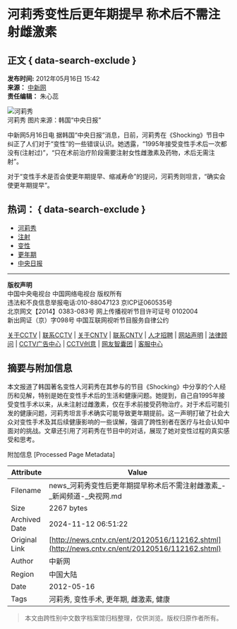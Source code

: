 # 河莉秀变性后更年期提早 称术后不需注射雌激素

## 正文 { data-search-exclude }


**发布时间:** 2012年05月16日 15:42  
**来源：** [中新网](http://www.cntv.cn)  
**责任编辑：** 朱心蕊  

![河莉秀](http://news.cntv.cn/20120516/images/1337154167944_U398P4T8D3891927F107DT20120516103423.jpg)  
河莉秀 图片来源：韩国“中央日报”

中新网5月16日电 据韩国“中央日报”消息，日前，河莉秀在《Shocking》节目中纠正了人们对于“变性”的一些错误认识。她透露，“1995年接受变性手术后一次都没有(注射过)”，“只在术前治疗阶段需要注射女性雌激素及药物，术后无需注射”。

对于“变性手术是否会使更年期提早、缩减寿命”的提问，河莉秀则坦言，“确实会使更年期提早”。

## 热词： { data-search-exclude }

- [河莉秀](http://so.cntv.cn/search.php?qtext=河莉秀&sid=0000&pid=0000)
- [注射](http://so.cntv.cn/search.php?qtext=注射&sid=0000&pid=0000)
- [变性](http://so.cntv.cn/search.php?qtext=变性&sid=0000&pid=0000)
- [更年期](http://so.cntv.cn/search.php?qtext=更年期&sid=0000&pid=0000)
- [中央日报](http://so.cntv.cn/search.php?qtext=中央日报&sid=0000&pid=0000)

---

**版权声明**  
中国中央电视台 中国网络电视台 版权所有  
违法和不良信息举报电话:010-88047123 京ICP证060535号  
北京网文【2014】0383-083号 网上传播视听节目许可证号 0102004  
新出网证（京）字098号 中国互联网视听节目服务自律公约  

[关于CCTV](http://cctvenchiridion.cctv.com/index.shtml) | [联系CCTV](http://www.cctv.com/program/20110130/column_header/index.shtml) | [关于CNTV](http://www.cntv.cn/special/guanyunew/PAGE13818868795101875/index.shtml) | [联系CNTV](http://www.cntv.cn/special/guanyunew/PAGE13818868795101876/index.shtml) | [人才招聘](http://career.cntv.cn/) | [网站声明](http://www.cntv.cn/special/guanyunew/PAGE13818868795101878/index.shtml) | [法律顾问](http://www.cntv.cn/special/guanyunew/PAGE13818868795101879/index.shtml) | [CCTV广告中心](http://1118.cctv.com/chinese/index.shtml) | [CCTV创意](http://chuangyi.cctv.com/) | [网友智囊团](http://info.passport.cntv.com/wyznt/info.action) | [客服中心](http://help.cntv.cn/)

## 摘要与附加信息

<!-- tcd_abstract -->
本文报道了韩国著名变性人河莉秀在其参与的节目《Shocking》中分享的个人经历和见解，特别是她在变性手术后的生活和健康问题。她提到，自己自1995年接受变性手术以来，从未注射过雌激素，仅在手术前接受药物治疗。对于术后可能引发的健康问题，河莉秀坦言手术确实可能导致更年期提前。这一声明打破了社会大众对变性手术及其后续健康影响的一些误解，强调了跨性别者在医疗与社会认知中面对的挑战。文章还引用了河莉秀在节目中的对话，展现了她对变性过程的真实感受和思考。
<!-- tcd_abstract_end -->

附加信息 [Processed Page Metadata]

| Attribute       | Value                                  |
|-----------------|----------------------------------------|
| Filename        | news_河莉秀变性后更年期提早称术后不需注射雌激素_-_新闻频道-_央视网.md                             |
| Size            | 2267 bytes                           |
| Archived Date   | 2024-11-12 06:51:22                             |
| Original Link   | [http://news.cntv.cn/ent/20120516/112162.shtml](http://news.cntv.cn/ent/20120516/112162.shtml)                       |
| Author          | 中新网                               |
| Region          | 中国大陆                               |
| Date            | 2012-05-16                                 |
| Tags            | 河莉秀, 变性手术, 更年期, 雌激素, 健康                                 |
>
> 本文由跨性别中文数字档案馆归档整理，仅供浏览。版权归原作者所有。
>